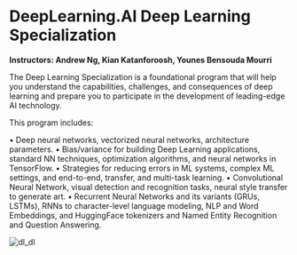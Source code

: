 # DeepLearning.AI Deep Learning Specialization

**Instructors: Andrew Ng, Kian Katanforoosh, Younes Bensouda Mourri**

The Deep Learning Specialization is a foundational program that will help you understand the capabilities, challenges, and consequences of deep learning and prepare you to participate in the development of leading-edge AI technology. 

This program includes:

• Deep neural networks, vectorized neural networks, architecture parameters.
• Bias/variance for building Deep Learning applications, standard NN techniques, optimization algorithms, and neural networks in TensorFlow.
• Strategies for reducing errors in ML systems, complex ML settings, and end-to-end, transfer, and multi-task learning.
• Convolutional Neural Network, visual detection and recognition tasks, neural style transfer to generate art.
• Recurrent Neural Networks and its variants (GRUs, LSTMs), RNNs to character-level language modeling, NLP and Word Embeddings, and HuggingFace tokenizers and Named Entity Recognition and Question Answering.

![dl_dl](https://user-images.githubusercontent.com/67929803/152253253-8ae88d0b-7b1d-4ad6-ae36-fd850e51493b.jpeg)
